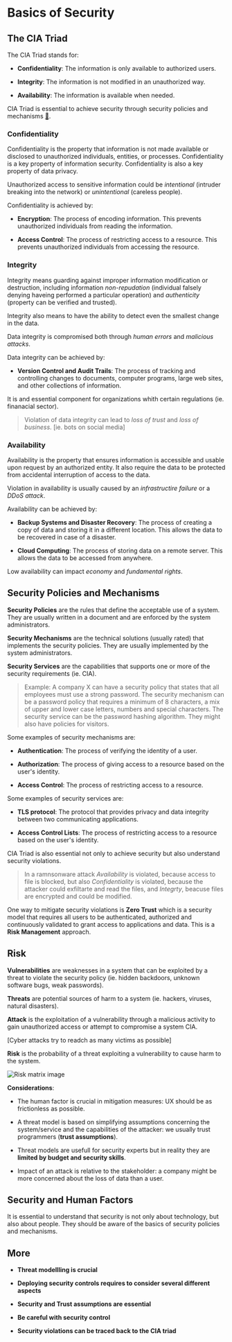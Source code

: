 # Basics of Security

## The CIA Triad

The CIA Triad stands for:

- **Confidentiality**: The information is only available to authorized users.

- **Integrity**: The information is not modified in an unauthorized way.

- **Availability**: The information is available when needed.

CIA Triad is essential to achieve security through security policies and mechanisms [🔗](#security-policies-and-mechanisms).

### Confidentiality

Confidentiality is the property that information is not made available or disclosed to unauthorized individuals, entities, or processes. Confidentiality is a key property of information security. Confidentiality is also a key property of data privacy.

Unauthorized access to sensitive information could be _intentional_ (intruder breaking into the network) or _unintentional_ (careless people).

Confidentiality is achieved by:

- **Encryption**: The process of encoding information. This prevents unauthorized individuals from reading the information.

- **Access Control**: The process of restricting access to a resource. This prevents unauthorized individuals from accessing the resource.

### Integrity

Integrity means guarding against improper information modification or destruction, including information _non-repudation_ (individual falsely denying haveing performed a particular operation) and _authenticity_ (property can be verified and trusted).

Integrity also means to have the ability to detect even the smallest change in the data.

Data integrity is compromised both through _human errors_ and _malicious attacks_.

Data integrity can be achieved by:

- **Version Control and Audit Trails**: The process of tracking and controlling changes to documents, computer programs, large web sites, and other collections of information.

It is and essential component for organizations whith certain regulations (ie. finanacial sector).

> Violation of data integrity can lead to _loss of trust_ and _loss of business_. [ie. bots on social media]

### Availability

Availability is the property that ensures information is accessible and usable upon request by an authorized entity. It also require the data to be protected from accidental interruption of access to the data.

Violation in availability is usually caused by an _infrastructire failure_ or a _DDoS attack_.

Availability can be achieved by:

- **Backup Systems and Disaster Recovery**: The process of creating a copy of data and storing it in a different location. This allows the data to be recovered in case of a disaster.

- **Cloud Computing**: The process of storing data on a remote server. This allows the data to be accessed from anywhere.

Low availability can impact _economy_ and _fundamental rights_.

## Security Policies and Mechanisms

**Security Policies** are the rules that define the acceptable use of a system. They are usually written in a document and are enforced by the system administrators.

**Security Mechanisms** are the technical solutions (usually rated) that implements the security policies. They are usually implemented by the system administrators.

**Security Services** are the capabilities that supports one or more of the security requirements (ie. CIA).

> Example: A company X can have a security policy that states that all employees must use a strong password. The security mechanism can be a password policy that requires a minimum of 8 characters, a mix of upper and lower case letters, numbers and special characters. The security service can be the password hashing algorithm. They might also have policies for visitors.

Some examples of security mechanisms are:

- **Authentication**: The process of verifying the identity of a user.

- **Authorization**: The process of giving access to a resource based on the user's identity.

- **Access Control**: The process of restricting access to a resource.

Some examples of security services are:

- **TLS protocol**: The protocol that provides privacy and data integrity between two communicating applications.

- **Access Control Lists**: The process of restricting access to a resource based on the user's identity.

CIA Triad is also essential not only to achieve security but also understand security violations.

> In a ramnsonware attack _Availability_ is violated, because access to file is blocked, but also _Confidentiality_ is violated, because the attacker could exfiltarte and read the files, and _Integrty_, beacuse files are encrypted and could be modified.

One way to mitigate security violations is **Zero Trust** which is a security model that requires all users to be authenticated, authorized and continuously validated to grant access to applications and data. This is a **Risk Management** approach.

## Risk

**Vulnerabilities** are weaknesses in a system that can be exploited by a threat to violate the security policy (ie. hidden backdoors, unknown software bugs, weak passwords).

**Threats** are potential sources of harm to a system (ie. hackers, viruses, natural disasters).

**Attack** is the exploitation of a vulnerability through a malicious activity to gain unauthorized access or attempt to compromise a system CIA.

[Cyber attacks try to readch as many victims as possible]

**Risk** is the probability of a threat exploiting a vulnerability to cause harm to the system.

![Risk matrix image](/home/samu/Documents/Markdown/images/ComputerAndNetworkSecurity/rIskMatrix.jpeg)

**Considerations**:

- The human factor is crucial in mitigation measures: UX should be as frictionless as possible.

- A threat model is based on simplifying assumptions concerning the system/service and the capabilities of the attacker: we usually trust programmers (**trust assumptions**).

- Threat models are usefull for security experts but in reality they are **limited by budget and security skills**.

- Impact of an attack is relative to the stakeholder: a company might be more concerned about the loss of data than a user.

## Security and Human Factors

It is essential to understand that security is not only about technology, but also about people. They should be aware of the basics of security policies and mechanisms.

## More

- **Threat modellling is crucial**

- **Deploying security controls requires to consider several different aspects**

- **Security and Trust assumptions are essential**

- **Be careful with security control**

- **Security violations can be traced back to the CIA triad**
